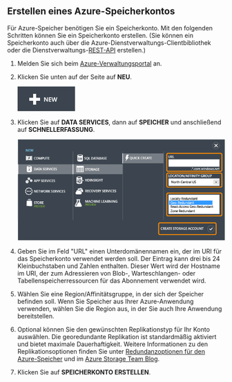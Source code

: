 ## Erstellen eines Azure-Speicherkontos

Für Azure-Speicher benötigen Sie ein Speicherkonto. Mit den folgenden Schritten können Sie ein Speicherkonto erstellen. (Sie können ein Speicherkonto auch über die Azure-Dienstverwaltungs-Clientbibliothek oder die Dienstverwaltungs-[REST-API] erstellen.)

1.  Melden Sie sich beim [Azure-Verwaltungsportal] an.

2.  Klicken Sie unten auf der Seite auf **NEU**.

	![+Neu][plus-new]

3.  Klicken Sie auf **DATA SERVICES**, dann auf **SPEICHER** und anschließend auf **SCHNELLERFASSUNG**.

	![Dialogfeld "Schnellerfassung"][quick-create-storage]

4.  Geben Sie im Feld "URL" einen Unterdomänennamen ein, der im URI für das Speicherkonto verwendet werden soll. Der Eintrag kann drei bis 24 Kleinbuchstaben und Zahlen enthalten. Dieser Wert wird der Hostname im URI, der zum Adressieren von Blob-, Warteschlangen- oder Tabellenspeicherressourcen für das Abonnement verwendet wird.

5.  Wählen Sie eine Region/Affinitätsgruppe, in der sich der Speicher befinden soll. Wenn Sie Speicher aus Ihrer Azure-Anwendung verwenden, wählen Sie die Region aus, in der Sie auch Ihre Anwendung bereitstellen.

6. Optional können Sie den gewünschten Replikationstyp für Ihr Konto auswählen. Die georedundante Replikation ist standardmäßig aktiviert und bietet maximale Dauerhaftigkeit. Weitere Informationen zu den Replikationsoptionen finden Sie unter [Redundanzoptionen für den Azure-Speicher](http://msdn.microsoft.com/library/azure/dn727290.aspx) und im [Azure Storage Team Blog](http://blogs.msdn.com/b/windowsazurestorage/).

6.  Klicken Sie auf **SPEICHERKONTO ERSTELLEN**.

[REST-API]: http://msdn.microsoft.com/library/azure/hh264518.aspx
[Azure-Verwaltungsportal]: http://manage.windowsazure.com
[plus-new]: ./media/storage-create-account-include/plus-new.png
[quick-create-storage]: ./media/storage-create-account-include/quick-storage-2.png

<!--HONumber=52-->
